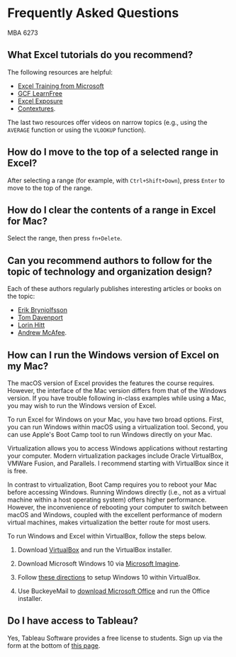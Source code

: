 # Frequently Asked Questions
MBA 6273

## What Excel tutorials do you recommend?

The following resources are helpful:

- [Excel Training from Microsoft](https://support.office.com/en-us/article/Excel-training-9bc05390-e94c-46af-a5b3-d7c22f6990bb)
- [GCF LearnFree](https://www.gcflearnfree.org/excel2016/)
- [Excel Exposure](https://excelexposure.com)
- [Contextures](http://www.contextures.com/index.html).

The last two resources offer videos on narrow topics (e.g., using the `AVERAGE` function or using the `VLOOKUP` function).

## How do I move to the top of a selected range in Excel?

After selecting a range (for example, with `Ctrl+Shift+Down`), press `Enter` to move to the top of the range.

## How do I clear the contents of a range in Excel for Mac?

Select the range, then press `fn+Delete`.

## Can you recommend authors to follow for the topic of technology and organization design?

Each of these authors regularly publishes interesting articles or books on the topic:

- [Erik Brynjolfsson](http://ebusiness.mit.edu/erik/)
- [Tom Davenport](http://www.tomdavenport.com/)
- [Lorin Hitt](http://iecon.net/)
- [Andrew McAfee](http://andrewmcafee.org/).

## How can I run the Windows version of Excel on my Mac? 

The macOS version of Excel provides the features the course requires. However, the interface of the Mac version differs from that of the Windows version. If you have trouble following in-class examples while using a Mac, you may wish to run the Windows version of Excel.

To run Excel for Windows on your Mac, you have two broad options. First, you can run Windows within macOS using a virtualization tool. Second, you can use Apple's Boot Camp tool to run Windows directly on your Mac.

Virtualization allows you to access Windows applications without restarting your computer. Modern virtualization packages include Oracle VirtualBox, VMWare Fusion, and Parallels. I recommend starting with VirtualBox since it is free.

In contrast to virtualization, Boot Camp requires you to reboot your Mac before accessing Windows. Running Windows directly (i.e., not as a virtual machine within a host operating system) offers higher performance. However, the inconvenience of rebooting your computer to switch between macOS and Windows, coupled with the excellent performance of modern virtual machines, makes virtualization the better route for most users.

To run Windows and Excel within VirtualBox, follow the steps below.

1.  Download [VirtualBox](https://www.virtualbox.org) and run the VirtualBox installer.

2.  Download Microsoft Windows 10 via [Microsoft Imagine](https://e5.onthehub.com/WebStore/ProductsByMajorVersionList.aspx?cmi_cs=1&cmi_mnuMain=bdba23cf-e05e-e011-971f-0030487d8897&ws=f2f4cf67-44b9-e511-9414-b8ca3a5db7a1&vsro=8&pc=0dafd5cd-4c09-e011-bed1-0030487d8897).

3.  Follow [these directions](https://www.extremetech.com/computing/198427-how-to-install-windows-10-in-a-virtual-machine) to setup Windows 10 within VirtualBox.

4.  Use BuckeyeMail to [download Microsoft Office](https://osuitsm.service-now.com/selfservice/kb_view.do?sysparm_article=kb04733) and run the Office installer.

## Do I have access to Tableau?

Yes, Tableau Software provides a free license to students. Sign up via the form at the bottom of [this page](https://www.tableau.com/academic/students).
